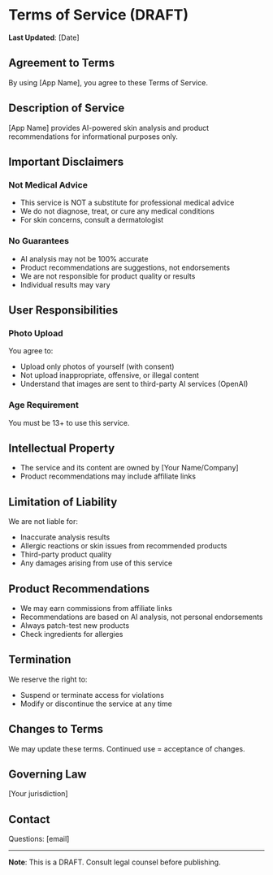 # Terms of Service (DRAFT)

**Last Updated**: [Date]

## Agreement to Terms
By using [App Name], you agree to these Terms of Service.

## Description of Service
[App Name] provides AI-powered skin analysis and product recommendations for informational purposes only.

## Important Disclaimers

### Not Medical Advice
- This service is NOT a substitute for professional medical advice
- We do not diagnose, treat, or cure any medical conditions
- For skin concerns, consult a dermatologist

### No Guarantees
- AI analysis may not be 100% accurate
- Product recommendations are suggestions, not endorsements
- We are not responsible for product quality or results
- Individual results may vary

## User Responsibilities

### Photo Upload
You agree to:
- Upload only photos of yourself (with consent)
- Not upload inappropriate, offensive, or illegal content
- Understand that images are sent to third-party AI services (OpenAI)

### Age Requirement
You must be 13+ to use this service.

## Intellectual Property
- The service and its content are owned by [Your Name/Company]
- Product recommendations may include affiliate links

## Limitation of Liability
We are not liable for:
- Inaccurate analysis results
- Allergic reactions or skin issues from recommended products
- Third-party product quality
- Any damages arising from use of this service

## Product Recommendations
- We may earn commissions from affiliate links
- Recommendations are based on AI analysis, not personal endorsements
- Always patch-test new products
- Check ingredients for allergies

## Termination
We reserve the right to:
- Suspend or terminate access for violations
- Modify or discontinue the service at any time

## Changes to Terms
We may update these terms. Continued use = acceptance of changes.

## Governing Law
[Your jurisdiction]

## Contact
Questions: [email]

---

**Note**: This is a DRAFT. Consult legal counsel before publishing.
